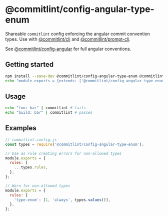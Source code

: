 # @commitlint/config-angular-type-enum

Shareable `commitlint` config enforcing the angular commit convention types.
Use with [@commitlint/cli](../cli) and [@commitlint/prompt-cli](../prompt-cli).

See [@commitlint/config-angular](../config-angular) for full angular conventions.

## Getting started

```sh
npm install --save-dev @commitlint/config-angular-type-enum @commitlint/cli
echo "module.exports = {extends: ['@commitlint/config-angular-type-enum']};" > commitlint.config.js
```

## Usage

```sh
echo "foo: bar" | commitlint # fails
echo "build: bar" | commitlint # passes
```

## Examples

```js
// commitlint.config.js
const types = require('@commitlint/config-angular-type-enum');

// Use as rule creating errors for non-allowed types
module.exports = {
  rules: {
    ...types.rules,
  },
};

// Warn for non-allowed types
module.exports = {
  rules: {
    'type-enum': [1, 'always', types.values()],
  },
};
```
